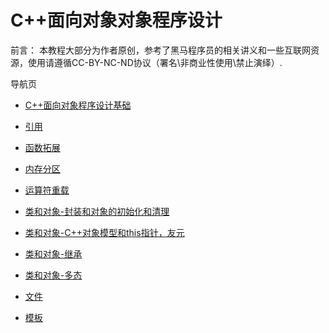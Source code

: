 # C++面向对象对象程序设计

前言：
本教程大部分为作者原创，参考了黑马程序员的相关讲义和一些互联网资源，使用请遵循CC-BY-NC-ND协议（署名\非商业性使用\禁止演绎）.

导航页

- [C++面向对象程序设计基础](../C%2B%2B%E9%9D%A2%E5%90%91%E5%AF%B9%E8%B1%A1%E7%A8%8B%E5%BA%8F%E8%AE%BE%E8%AE%A1/C%2B%2B%E9%9D%A2%E5%90%91%E5%AF%B9%E8%B1%A1%E7%A8%8B%E5%BA%8F%E8%AE%BE%E8%AE%A1%E5%9F%BA%E7%A1%80.html)

- [引用](../C%2B%2B%E9%9D%A2%E5%90%91%E5%AF%B9%E8%B1%A1%E7%A8%8B%E5%BA%8F%E8%AE%BE%E8%AE%A1/%E5%BC%95%E7%94%A8.html)

- [函数拓展](../C%2B%2B%E9%9D%A2%E5%90%91%E5%AF%B9%E8%B1%A1%E7%A8%8B%E5%BA%8F%E8%AE%BE%E8%AE%A1/%E5%87%BD%E6%95%B0%E6%8B%93%E5%B1%95.html)

- [内存分区](../C%2B%2B%E9%9D%A2%E5%90%91%E5%AF%B9%E8%B1%A1%E7%A8%8B%E5%BA%8F%E8%AE%BE%E8%AE%A1/%E5%86%85%E5%AD%98%E5%88%86%E5%8C%BA.html)

- [运算符重载](../C%2B%2B%E9%9D%A2%E5%90%91%E5%AF%B9%E8%B1%A1%E7%A8%8B%E5%BA%8F%E8%AE%BE%E8%AE%A1/%E8%BF%90%E7%AE%97%E7%AC%A6%E9%87%8D%E8%BD%BD.html)

- [类和对象-封装和对象的初始化和清理](../C%2B%2B%E9%9D%A2%E5%90%91%E5%AF%B9%E8%B1%A1%E7%A8%8B%E5%BA%8F%E8%AE%BE%E8%AE%A1/%E7%B1%BB%E5%92%8C%E5%AF%B9%E8%B1%A1-1.html)

- [类和对象-C++对象模型和this指针，友元](../C%2B%2B%E9%9D%A2%E5%90%91%E5%AF%B9%E8%B1%A1%E7%A8%8B%E5%BA%8F%E8%AE%BE%E8%AE%A1/%E7%B1%BB%E5%92%8C%E5%AF%B9%E8%B1%A1-2.html)

- [类和对象-继承](../C%2B%2B%E9%9D%A2%E5%90%91%E5%AF%B9%E8%B1%A1%E7%A8%8B%E5%BA%8F%E8%AE%BE%E8%AE%A1/%E7%B1%BB%E5%92%8C%E5%AF%B9%E8%B1%A1-3.html)

- [类和对象-多态](../C%2B%2B%E9%9D%A2%E5%90%91%E5%AF%B9%E8%B1%A1%E7%A8%8B%E5%BA%8F%E8%AE%BE%E8%AE%A1/%E7%B1%BB%E5%92%8C%E5%AF%B9%E8%B1%A1-4.html)

- [文件](../C%2B%2B%E9%9D%A2%E5%90%91%E5%AF%B9%E8%B1%A1%E7%A8%8B%E5%BA%8F%E8%AE%BE%E8%AE%A1/%E6%96%87%E4%BB%B6.html)

- [模板](../C%2B%2B%E9%9D%A2%E5%90%91%E5%AF%B9%E8%B1%A1%E7%A8%8B%E5%BA%8F%E8%AE%BE%E8%AE%A1/%E6%A8%A1%E6%9D%BF.html)
